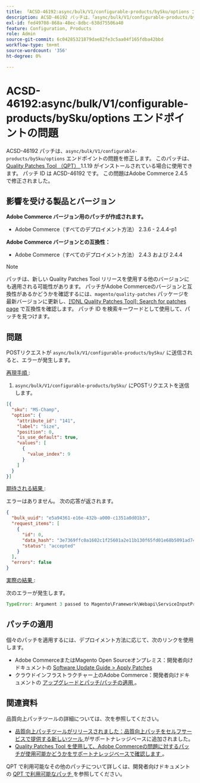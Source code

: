 ```yaml
---
title: 「ACSD-46192:async/bulk/V1/configurable-products/bySku/options エンドポイントの問題」
description: ACSD-46192 パッチは、「async/bulk/V1/configurable-products/bySku/options」エンドポイントの問題を修正します。 このパッチは、[Quality Patches Tool （QPT） ] （/help/announcements/adobe-commerce-announcements/magento-quality-patches-released-new-tool-to-self-serve-quality-patches.md） 1.1.19 がインストールされている場合に利用できます。 パッチ ID は ACSD-46192 です。 この問題はAdobe Commerce 2.4.5 で修正されました。
exl-id: fed49708-868a-48ec-8dbc-638d75506a40
feature: Configuration, Products
role: Admin
source-git-commit: 6c04285321879dae82fe3c5aa04f165fdba42bbd
workflow-type: tm+mt
source-wordcount: '356'
ht-degree: 0%

---
```


# ACSD-46192:async/bulk/V1/configurable-products/bySku/options エンドポイントの問題

ACSD-46192 パッチは、`async/bulk/V1/configurable-products/bySku/options` エンドポイントの問題を修正します。 このパッチは、[Quality Patches Tool （QPT） ](/help/announcements/adobe-commerce-announcements/magento-quality-patches-released-new-tool-to-self-serve-quality-patches.md)1.1.19 がインストールされている場合に使用できます。 パッチ ID は ACSD-46192 です。 この問題はAdobe Commerce 2.4.5 で修正されました。

## 影響を受ける製品とバージョン

**Adobe Commerce バージョン用のパッチが作成されます。**

* Adobe Commerce（すべてのデプロイメント方法） 2.3.6 - 2.4.4-p1

**Adobe Commerce バージョンとの互換性：**

* Adobe Commerce（すべてのデプロイメント方法） 2.4.3 および 2.4.4

>[!NOTE]
>
>パッチは、新しい Quality Patches Tool リリースを使用する他のバージョンにも適用される可能性があります。 パッチがAdobe Commerceのバージョンと互換性があるかどうかを確認するには、`magento/quality-patches` パッケージを最新バージョンに更新し、[[!DNL Quality Patches Tool]: Search for patches page](https://devdocs.magento.com/quality-patches/tool.html#patch-grid) で互換性を確認します。 パッチ ID を検索キーワードとして使用して、パッチを見つけます。

## 問題

POSTリクエストが `async/bulk/V1/configurable-products/bySku/` に送信されると、エラーが発生します。

<u> 再現手順 </u>:

1. `async/bulk/V1/configurable-products/bySku/` にPOSTリクエストを送信します。

```JSON
[{
  "sku": "MS-Champ",
  "option": {
    "attribute_id": "141",
    "label": "Size",
    "position": 0,
    "is_use_default": true,
    "values": [
      {
        "value_index": 9
      }
    ]
  }
}]
```

<u> 期待される結果 </u>:

エラーはありません。 次の応答が返されます。

```JSON
{
  "bulk_uuid": "e5a94361-e16e-432b-a000-c1351a0d01b3",
  "request_items": [
    {
      "id": 0,
      "data_hash": "3e7369ffc0a1602c1f25601a2e11b130f65fd01e68b5091ad746d0cac5b7f35d",
      "status": "accepted"
    }
  ],
  "errors": false
}
```

<u> 実際の結果 </u>:

次のエラーが発生します。

```PHP
TypeError: Argument 3 passed to Magento\Framework\Webapi\ServiceInputProcessor::process() must be of the type array, string given, called in /var/www/html/vendor/magento/module-webapi-async/Controller/Rest/Asynchronous/InputParamsResolver.php on line 154 and defined in /var/www/html/vendor/magento/framework/Webapi/ServiceInputProcessor.php:172
```

## パッチの適用

個々のパッチを適用するには、デプロイメント方法に応じて、次のリンクを使用します。

* Adobe CommerceまたはMagento Open Sourceオンプレミス：開発者向けドキュメントの [Software Update Guide > Apply Patches](https://devdocs.magento.com/guides/v2.4/comp-mgr/patching/mqp.html)
* クラウドインフラストラクチャー上のAdobe Commerce：開発者向けドキュメントの [ アップグレードとパッチ/パッチの適用 ](https://devdocs.magento.com/cloud/project/project-patch.html)。

## 関連資料

品質向上パッチツールの詳細については、次を参照してください。

* [ 品質向上パッチツールがリリースされました：品質向上パッチをセルフサービスで提供する新しいツール ](/help/announcements/adobe-commerce-announcements/magento-quality-patches-released-new-tool-to-self-serve-quality-patches.md) がサポートナレッジベースに追加されました。
* [Quality Patches Tool を使用して、Adobe Commerceの問題に対するパッチが使用可能かどうかをサポートナレッジベースで確認します ](/help/support-tools/patches-available-in-qpt-tool/check-patch-for-magento-issue-with-magento-quality-patches.md)。

QPT で利用可能なその他のパッチについて詳しくは、開発者向けドキュメントの [QPT で利用可能なパッチ ](https://devdocs.magento.com/quality-patches/tool.html#patch-grid) を参照してください。
